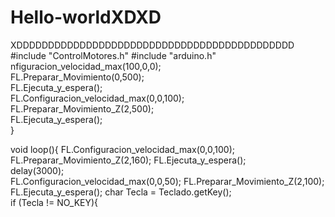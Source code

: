# Hello-worldXDXD
XDDDDDDDDDDDDDDDDDDDDDDDDDDDDDDDDDDDDDDDDDDDD
#include "ControlMotores.h"
#include "arduino.h"
nfiguracion_velocidad_max(100,0,0);         
  FL.Preparar_Movimiento(0,500);                     
  FL.Ejecuta_y_espera();                           
  FL.Configuracion_velocidad_max(0,0,100);         
  FL.Preparar_Movimiento_Z(2,500);                 
  FL.Ejecuta_y_espera();                           
}

void loop(){
  FL.Configuracion_velocidad_max(0,0,100);
  FL.Preparar_Movimiento_Z(2,160);
  FL.Ejecuta_y_espera();      
  delay(3000);                            
  FL.Configuracion_velocidad_max(0,0,50);
  FL.Preparar_Movimiento_Z(2,100);
  FL.Ejecuta_y_espera();
  char Tecla = Teclado.getKey();                    
  if (Tecla != NO_KEY){               